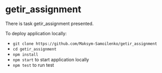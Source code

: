 # getir_assignment
There is task getir_assignment presented.

To  deploy application locally:
* `git clone https://github.com/Maksym-Samoilenko/getir_assignment`
* `cd getir_assignment`
* `npm install`
* `npm start` to start application locally
* `npm test` to run test
